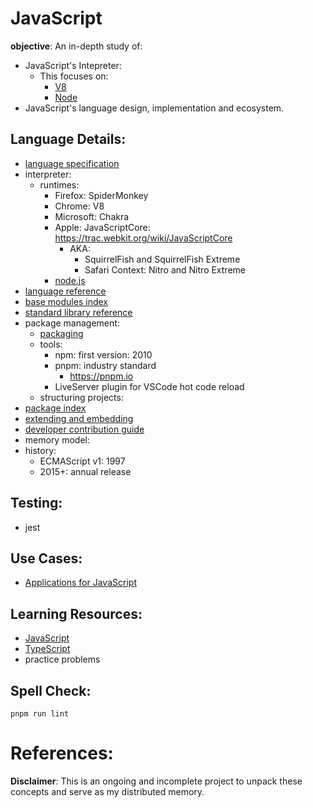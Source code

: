 # JavaScript

**objective**: An in-depth study of:
- JavaScript's Intepreter:
  - This focuses on:
    - [V8](https://github.com/v8/v8)
    - [Node](https://github.com/nodejs/node)
- JavaScript's language design, implementation and ecosystem.

## Language Details:
- [language specification](https://ecma-international.org/publications-and-standards/standards/ecma-262/)
- interpreter:
    - runtimes:
        - Firefox: SpiderMonkey
        - Chrome: V8
        - Microsoft: Chakra
        - Apple: JavaScriptCore: https://trac.webkit.org/wiki/JavaScriptCore
            - AKA:
                - ​SquirrelFish and ​SquirrelFish Extreme
                - Safari Context: Nitro and Nitro Extreme
        - [node.js](src/runtimes/node)
- [language reference](https://developer.mozilla.org/en-US/docs/Web/JavaScript/Reference)
- [base modules index]()
- [standard library reference](https://developer.mozilla.org/en-US/docs/Web/JavaScript/Guide)
- package management:
    - [packaging]()
    - tools:
        - npm: first version: 2010
        - pnpm: industry standard
            - https://pnpm.io
        - LiveServer plugin for VSCode hot code reload
    - structuring projects:
- [package index](https://www.npmjs.com)
- [extending and embedding]()
- [developer contribution guide]()
- memory model:
- history:
    - ECMAScript v1: 1997
    - 2015+: annual release

## Testing:
- jest  

## Use Cases:
- [Applications for JavaScript]()

## Learning Resources:
- [JavaScript](https://roadmap.sh/javascript)
- [TypeScript](https://roadmap.sh/typescript)
- practice problems


## Spell Check:

```shell
pnpm run lint
```

# References:

**Disclaimer**: This is an ongoing and incomplete project to unpack these concepts and serve as my distributed memory.